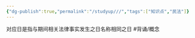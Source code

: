 ```yaml
---
{"dg-publish":true,"permalink":"/studyup///","tags":["知识点","民法"]}
---
```


对应日是指与期间相关法律事实发生之日名称相同之日 #背诵/概念 